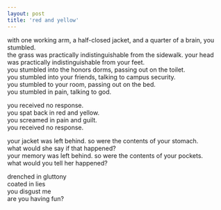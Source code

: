 ```yaml
---
layout: post
title: 'red and yellow'
---
```


with one working arm, a half-closed jacket, and a quarter of a brain, you stumbled.<br>
the grass was practically indistinguishable from the sidewalk. your head was practically indistinguishable from your feet.<br>
you stumbled into the honors dorms, passing out on the toilet.<br>
you stumbled into your friends, talking to campus security.<br>
you stumbled to your room, passing out on the bed.<br>
you stumbled in pain, talking to god.<br>

you received no response.<br>
you spat back in red and yellow.<br>
you screamed in pain and guilt.<br>
you received no response.<br>

your jacket was left behind. so were the contents of your stomach.<br>
what would she say if that happened?<br>
your memory was left behind. so were the contents of your pockets.<br>
what would you tell her happened?<br>

<a class="omori-game">drenched in gluttony</a><br>
<a class="omori-game">coated in lies</a><br>
<a class="omori-game">you disgust me</a><br>
<a class="omori-game-red">are you having fun?</a>
